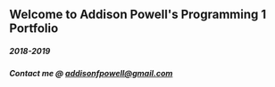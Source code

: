 ## Welcome to Addison Powell's Programming 1 Portfolio
##### 2018-2019
##### Contact me @ addisonfpowell@gmail.com
